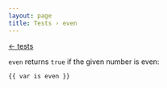 ```yaml
---
layout: page
title: Tests › even
---
```


[← tests](./../tests.md)

<!-- {% raw %} -->

`even` returns `true` if the given number is even:

```twig
{{ var is even }}
```

<!-- {% endraw %} -->